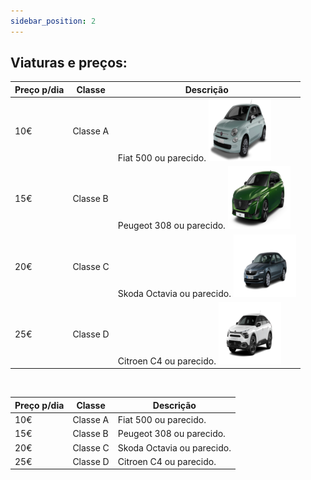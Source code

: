 ```yaml
---
sidebar_position: 2
---
```

## Viaturas e preços:

| Preço p/dia | Classe | Descrição | 
| ----------- | ------ | --------- | 
| 10€         | Classe A | Fiat 500 ou parecido. <img src="img/fiat.png" alt="FIAT" width="100"/> | 
| 15€         | Classe B | Peugeot 308 ou parecido. <img src="img/peugeot.png" alt="PEUGEOT" width="100"/> | 
| 20€         | Classe C | Skoda Octavia ou parecido. <img src="img/skoda.png" alt="SKODA" width="100"/> | 
| 25€         | Classe D | Citroen C4 ou parecido. <img src="img/citroen.png" alt="CITROEN" width="100"/> | 

<br />

| Preço p/dia | Classe | Descrição |
| ----------- | ------ | --------- | 
| 10€         | Classe A | Fiat 500 ou parecido. | ![fiat](https://cdn.discordapp.com/attachments/753635428279648326/1189510349335040070/fiat.png?ex=659e6cd7&is=658bf7d7&hm=01b10bad7e1be03086459708f8219d8734e30d6b888ebcd6255d298bc85b259d&) | 
| 15€         | Classe B | Peugeot 308 ou parecido. |  ![peugeot](https://cdn.discordapp.com/attachments/753635428279648326/1189510349855146004/peugeot.png?ex=659e6cd7&is=658bf7d7&hm=004c236de13633e25a9a6a9f4c3ebafb2c940b4c3b735cf3abe22c2891df7119&) | 
| 20€         | Classe C | Skoda Octavia ou parecido. |  ![skoda](https://cdn.discordapp.com/attachments/753635428279648326/1189510349855146004/peugeot.png?ex=659e6cd7&is=658bf7d7&hm=004c236de13633e25a9a6a9f4c3ebafb2c940b4c3b735cf3abe22c2891df7119&) | 
| 25€         | Classe D | Citroen C4 ou parecido. |  ![citroen](https://cdn.discordapp.com/attachments/753635428279648326/1189510348928200775/citroen.png?ex=659e6cd7&is=658bf7d7&hm=c67276f4c6c143b57a085b0381e260a0bf6826b426eab8dad4b26ff4f9d08ef1&) | 
